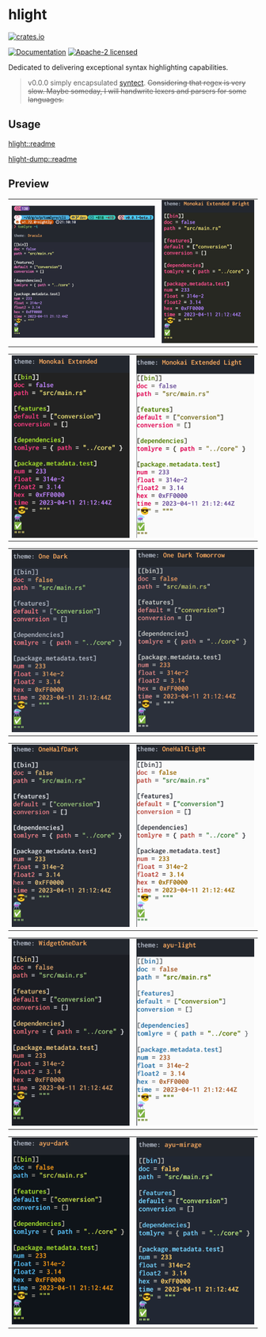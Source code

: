 # hlight

[![crates.io](https://img.shields.io/crates/v/hlight?label=hlight%28lib%29)](https://crates.io/crates/hlight)

[![Documentation](https://docs.rs/hlight/badge.svg)](https://docs.rs/hlight) [![Apache-2 licensed](https://img.shields.io/crates/l/hlight.svg)](./License)

Dedicated to delivering exceptional syntax highlighting capabilities.

> v0.0.0 simply encapsulated [syntect](https://docs.rs/syntect).
> ~~Considering that regex is very slow. Maybe someday, I will handwrite lexers and parsers for some languages.~~

## Usage

[hlight::readme](hlight/Readme.md)

[hlight-dump::readme](hlight-dump/Readme.md)

## Preview

<table>
  <tr>
    <td><img src="assets/tomlyre-img/theme/dracula.png" alt="dracula"></td>
    <td><img src="assets/tomlyre-img/theme/monokai-bright.png" alt="monokai-bright"></td>
  </tr>
</table>

<table>
  <tr>
      <td><img src="assets/tomlyre-img/theme/monokai.png" alt="monokai"></td>
      <td><img src="assets/tomlyre-img/theme/monokai-light.png" alt="monokai-light"></td>
  </tr>
</table>

<table>
  <tr>
      <td><img src="assets/tomlyre-img/theme/onedark.png" alt="onedark"></td>
      <td><img src="assets/tomlyre-img/theme/one-dark-tomorrow.png" alt="one-dark-tomorrow"></td>
  </tr>
</table>

<table>
  <tr>
      <td><img src="assets/tomlyre-img/theme/one-half-dark.png" alt="one-half-dark"></td>
      <td><img src="assets/tomlyre-img/theme/one-half-light.png" alt="one-half-light"></td>
  </tr>
</table>

<table>
  <tr>
    <td><img src="assets/tomlyre-img/theme/widget-one-dark.png" alt="widget-one-dark"></td>
    <td><img src="assets/tomlyre-img/theme/ayu-light.png" alt="ayu-light.png"></td>
  </tr>
</table>

<table>
  <tr>
    <td><img src="assets/tomlyre-img/theme/ayu-dark.png" alt="ayu-dark"></td>
    <td><img src="assets/tomlyre-img/theme/ayu-migrage.png" alt="ayu-migrage"></td>
  </tr>
</table>
